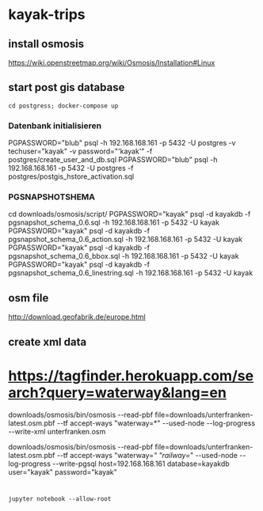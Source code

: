 # kayak-trips


## install osmosis
https://wiki.openstreetmap.org/wiki/Osmosis/Installation#Linux


## start post gis database
```
cd postgress; docker-compose up
```

### Datenbank initialisieren
PGPASSWORD="blub" psql -h 192.168.168.161 -p 5432 -U postgres -v techuser="kayak" -v password="'kayak'"  -f postgres/create_user_and_db.sql
PGPASSWORD="blub" psql -h 192.168.168.161 -p 5432 -U postgres -f postgres/postgis_hstore_activation.sql

### PGSNAPSHOTSHEMA

cd downloads/osmosis/script/
PGPASSWORD="kayak" psql -d kayakdb -f pgsnapshot_schema_0.6.sql -h 192.168.168.161 -p 5432 -U kayak
PGPASSWORD="kayak" psql -d kayakdb -f pgsnapshot_schema_0.6_action.sql -h 192.168.168.161 -p 5432 -U kayak
PGPASSWORD="kayak" psql -d kayakdb -f pgsnapshot_schema_0.6_bbox.sql -h 192.168.168.161 -p 5432 -U kayak
PGPASSWORD="kayak" psql -d kayakdb -f pgsnapshot_schema_0.6_linestring.sql -h 192.168.168.161 -p 5432 -U kayak





## osm file
http://download.geofabrik.de/europe.html

## create xml data

# https://tagfinder.herokuapp.com/search?query=waterway&lang=en
downloads/osmosis/bin/osmosis --read-pbf file=downloads/unterfranken-latest.osm.pbf --tf accept-ways "waterway=*" --used-node --log-progress --write-xml unterfranken.osm

downloads/osmosis/bin/osmosis --read-pbf file=downloads/unterfranken-latest.osm.pbf --tf accept-ways "waterway=*" "railway=*" --used-node --log-progress --write-pgsql host=192.168.168.161  database=kayakdb user="kayak" password="kayak"

# 
```
jupyter notebook --allow-root
```
